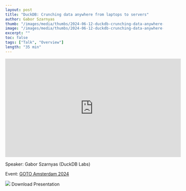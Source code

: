 ```yaml
---
layout: post
title: "DuckDB: Crunching data anywhere from laptops to servers"
author: Gabor Szarnyas
thumb: "/images/media/thumbs/2024-06-12-duckdb-crunching-data-anywhere-from-laptops-to-servers.png"
image: "/images/media/thumbs/2024-06-12-duckdb-crunching-data-anywhere-from-laptops-to-servers.png"
excerpt: ""
toc: false
tags: ["Talk", "Overview"]
length: "35 min"
---
```


<div class="video-container">
<iframe width="560" height="315" src="https://www.youtube-nocookie.com/embed/9Rdwh0rNaf0?si=7nUCLymvtVwG51nc" title="YouTube video player" frameborder="0" allow="accelerometer; autoplay; clipboard-write; encrypted-media; gyroscope; picture-in-picture; web-share" referrerpolicy="strict-origin-when-cross-origin" allowfullscreen></iframe>
</div>

Speaker: Gabor Szarnyas (DuckDB Labs)

Event: [GOTO Amsterdam 2024](https://gotoams.nl/2024/)

<div class="box-link-wrapper">
	<div class="box-link full-width">
		<a href="https://blobs.duckdb.org/slides/goto-amsterdam-2024-duckdb-gabor-szarnyas.pdf"></a>
		<span class="symbol"><img src="{% link images/icons/doc.svg %}"></span>
		<span>Download Presentation</span>
		<span class="chevron"></span>
	</div>
</div>
